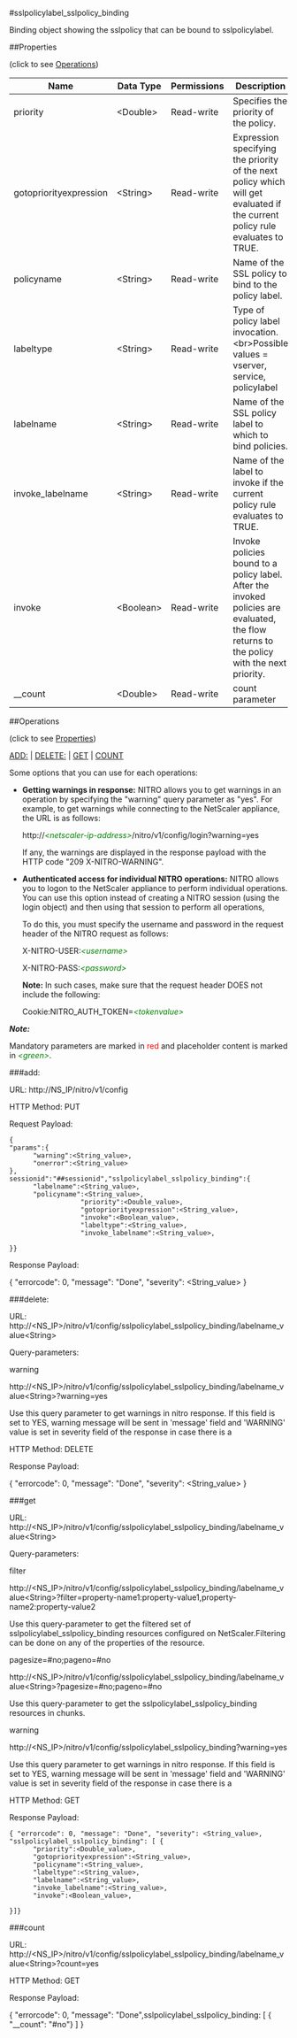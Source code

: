 #sslpolicylabel_sslpolicy_binding

Binding object showing the sslpolicy that can be bound to sslpolicylabel.


##Properties 
<span>(click to see [Operations](#operations))</span>


<table><thead><tr><th>Name</th><th> Data Type</th><th> Permissions</th><th>Description</th></tr></thead><tbody><tr><td>priority</td><td>&lt;Double></td><td>Read-write</td><td>Specifies the priority of the policy.</td><tr><tr><td>gotopriorityexpression</td><td>&lt;String></td><td>Read-write</td><td>Expression specifying the priority of the next policy which will get evaluated if the current policy rule evaluates to TRUE.</td><tr><tr><td>policyname</td><td>&lt;String></td><td>Read-write</td><td>Name of the SSL policy to bind to the policy label.</td><tr><tr><td>labeltype</td><td>&lt;String></td><td>Read-write</td><td>Type of policy label invocation.&lt;br>Possible values = vserver, service, policylabel</td><tr><tr><td>labelname</td><td>&lt;String></td><td>Read-write</td><td>Name of the SSL policy label to which to bind policies.</td><tr><tr><td>invoke_labelname</td><td>&lt;String></td><td>Read-write</td><td>Name of the label to invoke if the current policy rule evaluates to TRUE.</td><tr><tr><td>invoke</td><td>&lt;Boolean></td><td>Read-write</td><td>Invoke policies bound to a policy label. After the invoked policies are evaluated, the flow returns to the policy with the next priority.</td><tr><tr><td>__count</td><td>&lt;Double></td><td>Read-write</td><td>count parameter</td><tr></tbody></table>
##Operations 
<span>(click to see [Properties](#properties))</span>


[ADD:](#add:) | [DELETE:](#delete:) | [GET](#get) | [COUNT](#count)


Some options that you can use for each operations:
<ul><li><p><b>Getting warnings in response:</b> NITRO allows you to get warnings in an operation by specifying the "warning" query parameter as "yes". For example, to get warnings while connecting to the NetScaler appliance, the URL is as follows:</p><p>http://<span style="color:green;font-style:italic;">&lt;netscaler-ip-address&gt;</span>/nitro/v1/config/login?warning=yes</p><p>If any, the warnings are displayed in the response payload with the HTTP code "209 X-NITRO-WARNING".</p></li><li><p><b>Authenticated access for individual NITRO operations:</b> NITRO allows you to logon to the NetScaler appliance to perform individual operations. You can use this option instead of creating a NITRO session (using the login object) and then using that session to perform all operations,</p><p>To do this, you must specify the username and password in the request header of the NITRO request as follows:</p><p>X-NITRO-USER:<span style="color:green;font-style:italic;">&lt;username&gt;</span></p><p>X-NITRO-PASS:<span style="color:green;font-style:italic;">&lt;password&gt;</span></p><p><b>Note:</b> In such cases, make sure that the request header DOES not include the following:</p><p>Cookie:NITRO_AUTH_TOKEN=<span style="color:green;font-style:italic;">&lt;tokenvalue&gt;</span></p></li></ul>



***Note:*** 
Mandatory parameters are marked in <span style="color:#FF0000;">red</span> and placeholder content is marked in <span style="color:green;font-style:italic">&lt;green&gt;</span>.

###add:



URL: http://NS_IP/nitro/v1/config
HTTP Method: PUT
Request Payload: ```{"params":{      "warning":<String_value>,      "onerror":<String_value>},sessionid":"##sessionid","sslpolicylabel_sslpolicy_binding":{      "labelname":<String_value>,      "policyname":<String_value>,                  "priority":<Double_value>,                  "gotopriorityexpression":<String_value>,                  "invoke":<Boolean_value>,                  "labeltype":<String_value>,                  "invoke_labelname":<String_value>,}}```
Response Payload: 
{ "errorcode": 0, "message": "Done", "severity": <String_value> }


###delete:



URL: http://&lt;NS_IP&gt;/nitro/v1/config/sslpolicylabel_sslpolicy_binding/labelname_value&lt;String&gt;
Query-parameters:
warning
http://&lt;NS_IP&gt;/nitro/v1/config/sslpolicylabel_sslpolicy_binding/labelname_value&lt;String&gt;?warning=yes
Use this query parameter to get warnings in nitro response. If this field is set to YES, warning message will be sent in 'message' field and 'WARNING' value is set in severity field of the response in case there is a



HTTP Method: DELETE
Response Payload: 
{ "errorcode": 0, "message": "Done", "severity": <String_value> }


###get



URL: http://&lt;NS_IP&gt;/nitro/v1/config/sslpolicylabel_sslpolicy_binding/labelname_value&lt;String&gt;
Query-parameters:
filter
http://&lt;NS_IP&gt;/nitro/v1/config/sslpolicylabel_sslpolicy_binding/labelname_value&lt;String&gt;?filter=property-name1:property-value1,property-name2:property-value2
Use this query-parameter to get the filtered set of sslpolicylabel_sslpolicy_binding resources configured on NetScaler.Filtering can be done on any of the properties of the resource.


pagesize=#no;pageno=#no
http://&lt;NS_IP&gt;/nitro/v1/config/sslpolicylabel_sslpolicy_binding/labelname_value&lt;String&gt;?pagesize=#no;pageno=#no
Use this query-parameter to get the sslpolicylabel_sslpolicy_binding resources in chunks.


warning
http://&lt;NS_IP&gt;/nitro/v1/config/sslpolicylabel_sslpolicy_binding?warning=yes
Use this query parameter to get warnings in nitro response. If this field is set to YES, warning message will be sent in 'message' field and 'WARNING' value is set in severity field of the response in case there is a



HTTP Method: GET
Response Payload: ```{ "errorcode": 0, "message": "Done", "severity": <String_value>, "sslpolicylabel_sslpolicy_binding": [ {      "priority":<Double_value>,      "gotopriorityexpression":<String_value>,      "policyname":<String_value>,      "labeltype":<String_value>,      "labelname":<String_value>,      "invoke_labelname":<String_value>,      "invoke":<Boolean_value>,}]}```



###count



URL: http://&lt;NS_IP&gt;/nitro/v1/config/sslpolicylabel_sslpolicy_binding/labelname_value&lt;String&gt;?count=yes
HTTP Method: GET
Response Payload: 
{ "errorcode": 0, "message": "Done",sslpolicylabel_sslpolicy_binding: [ { "__count": "#no"} ] }


